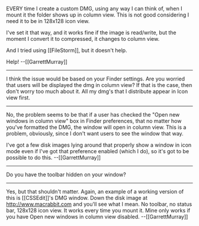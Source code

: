 EVERY time I create a custom DMG, using any way I can think of, when I mount it the folder shows up in column view. This is not good considering I need it to be in 128x128 icon view.

I've set it that way, and it works fine if the image is read/write, but the moment I convert it to compressed, it changes to column view.

And I tried using [[FileStorm]], but it doesn't help.

Help! --[[GarrettMurray]]

----

I think the issue would be based on your Finder settings. Are you worried that users will be displayed the dmg in column view? If that is the case, then don't worry too much about it. All my dmg's that I distribute appear in Icon view first.

----

No, the problem seems to be that if a user has checked the "Open new windows in column view" box in Finder preferences, that no matter how you've formatted the DMG, the window will open in column view. This is a problem, obviously, since I don't want users to see the window that way.

I've got a few disk images lying around that properly show a window in icon mode even if I've got that preference enabled (which I do), so it's got to be possible to do this. --[[GarrettMurray]]

----

Do you have the toolbar hidden on your window?

----

Yes, but that shouldn't matter. Again, an example of a working version of this is [[CSSEdit]]'s DMG window. Down the disk image at http://www.macrabbit.com and you'll see what I mean. No toolbar, no status bar, 128x128 icon view. It works every time you mount it. Mine only works if you have Open new windows in column view disabled. --[[GarrettMurray]]